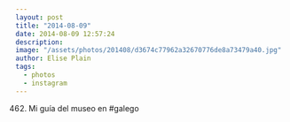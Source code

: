 ```yaml
---
layout: post
title: "2014-08-09"
date: 2014-08-09 12:57:24
description: 
image: "/assets/photos/201408/d3674c77962a32670776de8a73479a40.jpg"
author: Elise Plain
tags: 
  - photos
  - instagram
---
```


462. Mi guía del museo en #galego
<p></p>
